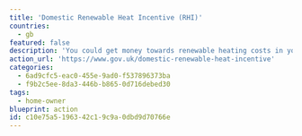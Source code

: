 ```yaml
---
title: 'Domestic Renewable Heat Incentive (RHI)'
countries:
  - gb
featured: false
description: 'You could get money towards renewable heating costs in your home. You can claim for biomass boilers, solar water heating, heat pumps. Payments are made for 7 years and are based on the amount of renewable heat made by your heating system.'
action_url: 'https://www.gov.uk/domestic-renewable-heat-incentive'
categories:
  - 6ad9cfc5-eac0-455e-9ad0-f537896373ba
  - f9b2c5ee-8da3-446b-b865-0d716debed30
tags:
  - home-owner
blueprint: action
id: c10e75a5-1963-42c1-9c9a-0dbd9d70766e
---
```

